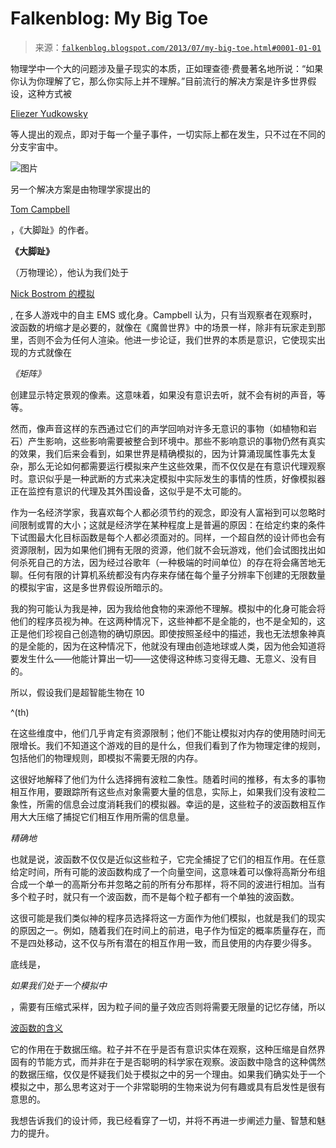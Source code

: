 <!--yml

类别：未分类

日期：2024-05-12 20:03:52

-->

# Falkenblog: My Big Toe

> 来源：[`falkenblog.blogspot.com/2013/07/my-big-toe.html#0001-01-01`](http://falkenblog.blogspot.com/2013/07/my-big-toe.html#0001-01-01)

物理学中一个大的问题涉及量子现实的本质，正如理查德·费曼著名地所说：“如果你认为你理解了它，那么你实际上并不理解。”目前流行的解决方案是许多世界假设，这种方式被

[Eliezer Yudkowsky](http://lesswrong.com/lw/q8/many_worlds_one_best_guess/)

等人提出的观点，即对于每一个量子事件，一切实际上都在发生，只不过在不同的分支宇宙中。

![图片](https://blogger.googleusercontent.com/img/b/R29vZ2xl/AVvXsEi8U6JL3CXe3e8SHxzVIGpAQkjyiBlitqVb07SNx3bqMBdqm4UQYkNzHIxumnLbztkW5ke6zKtLJEbR60McmpE47A_hGY6gjVdjxByXKRzm_1LogNM1ufGgC3rVwK1gpr9KgF6cSw/s1600/bigtoe.jpg) 

另一个解决方案是由物理学家提出的

[Tom Campbell](https://www.my-big-toe.com/)

，《大脚趾》的作者。

**《大脚趾》**

（万物理论），他认为我们处于

[Nick Bostrom 的模拟](http://www.simulation-argument.com/)

, 在多人游戏中的自主 EMS 或化身。Campbell 认为，只有当观察者在观察时，波函数的坍缩才是必要的，就像在《魔兽世界》中的场景一样，除非有玩家走到那里，否则不会为任何人渲染。他进一步论证，我们世界的本质是意识，它使现实出现的方式就像在

*《矩阵》*

创建显示特定景观的像素。这意味着，如果没有意识去听，就不会有树的声音，等等。

然而，像声音这样的东西通过它们的声学回响对许多无意识的事物（如植物和岩石）产生影响，这些影响需要被整合到环境中。那些不影响意识的事物仍然有真实的效果，我们后来会看到，如果世界是精确模拟的，因为计算涌现属性事先太复杂，那么无论如何都需要运行模拟来产生这些效果，而不仅仅是在有意识代理观察时。意识似乎是一种武断的方式来决定模拟中实际发生的事情的性质，好像模拟器正在监控有意识的代理及其外围设备，这似乎是不太可能的。

作为一名经济学家，我喜欢每个人都必须节约的观念，即没有人富裕到可以忽略时间限制或胃的大小；这就是经济学在某种程度上是普遍的原因：在给定约束的条件下试图最大化目标函数是每个人都必须面对的。同样，一个超自然的设计师也会有资源限制，因为如果他们拥有无限的资源，他们就不会玩游戏，他们会试图找出如何杀死自己的方法，因为经过谷歌年（一种极端的时间单位）的存在将会痛苦地无聊。任何有限的计算机系统都没有内存来存储在每个量子分辨率下创建的无限数量的模拟宇宙，这是多世界假设所暗示的。

我的狗可能认为我是神，因为我给他食物的来源他不理解。模拟中的化身可能会将他们的程序员视为神。在这两种情况下，这些神都不是全能的，也不是全知的，这正是他们珍视自己创造物的确切原因。即使按照圣经中的描述，我也无法想象神真的是全能的，因为在这种情况下，他就没有理由创造地球或人类，因为他会知道将要发生什么——他能计算出一切——这使得这种练习变得无趣、无意义、没有目的。

所以，假设我们是超智能生物在 10

^(th)

在这些维度中，他们几乎肯定有资源限制；他们不能让模拟对内存的使用随时间无限增长。我们不知道这个游戏的目的是什么，但我们看到了作为物理定律的规则，包括他们的物理规则，即模拟不需要无限的内存。

这很好地解释了他们为什么选择拥有波粒二象性。随着时间的推移，有太多的事物相互作用，要跟踪所有这些点对象需要大量的信息，实际上，如果我们没有波粒二象性，所需的信息会过度消耗我们的模拟器。幸运的是，这些粒子的波函数相互作用大大压缩了捕捉它们相互作用所需的信息量。

*精确地*

也就是说，波函数不仅仅是近似这些粒子，它完全捕捉了它们的相互作用。在任意给定时间，所有可能的波函数构成了一个向量空间，这意味着可以像将高斯分布组合成一个单一的高斯分布并忽略之前的所有分布那样，将不同的波进行相加。当有多个粒子时，就只有一个波函数，而不是每个粒子都有一个单独的波函数。

这很可能是我们类似神的程序员选择将这一方面作为他们模拟，也就是我们的现实的原因之一。例如，随着我们在时间上的前进，电子作为恒定的概率质量存在，而不是四处移动，这不仅与所有潜在的相互作用一致，而且使用的内存要少得多。

底线是，

*如果我们处于一个模拟中*

，需要有压缩式采样，因为粒子间的量子效应否则将需要无限量的记忆存储，所以

[波函数的含义](http://en.wikipedia.org/wiki/Copenhagen_interpretation#Meaning_of_the_wave_function)

它的作用在于数据压缩。粒子并不在乎是否有意识实体在观察，这种压缩是自然界固有的节能方式，而并非在于是否聪明的科学家在观察。波函数中隐含的这种偶然的数据压缩，仅仅是怀疑我们处于模拟之中的另一个理由。如果我们确实处于一个模拟之中，那么思考这对于一个非常聪明的生物来说为何有趣或具有启发性是很有意思的。

我想告诉我们的设计师，我已经看穿了一切，并将不再进一步阐述力量、智慧和魅力的提升。
